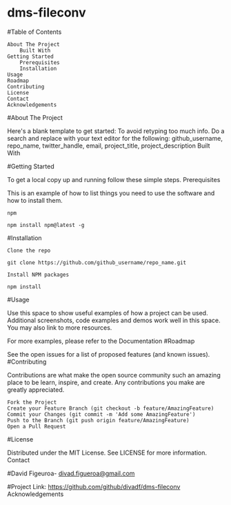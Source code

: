 # dms-fileconv

#Table of Contents

    About The Project
        Built With
    Getting Started
        Prerequisites
        Installation
    Usage
    Roadmap
    Contributing
    License
    Contact
    Acknowledgements

#About The Project

Here's a blank template to get started: To avoid retyping too much info. Do a search and replace with your text editor for the following: github_username, repo_name, twitter_handle, email, project_title, project_description
Built With

#Getting Started

To get a local copy up and running follow these simple steps.
Prerequisites

This is an example of how to list things you need to use the software and how to install them.

    npm

    npm install npm@latest -g

#Installation

    Clone the repo

    git clone https://github.com/github_username/repo_name.git

    Install NPM packages

    npm install

#Usage

Use this space to show useful examples of how a project can be used. Additional screenshots, code examples and demos work well in this space. You may also link to more resources.

For more examples, please refer to the Documentation
#Roadmap

See the open issues for a list of proposed features (and known issues).
#Contributing

Contributions are what make the open source community such an amazing place to be learn, inspire, and create. Any contributions you make are greatly appreciated.

    Fork the Project
    Create your Feature Branch (git checkout -b feature/AmazingFeature)
    Commit your Changes (git commit -m 'Add some AmazingFeature')
    Push to the Branch (git push origin feature/AmazingFeature)
    Open a Pull Request

#License

Distributed under the MIT License. See LICENSE for more information.
Contact

#David Figeuroa- divad.figueroa@gmail.com

#Project Link: https://github.com/github/divadf/dms-fileconv
Acknowledgements

